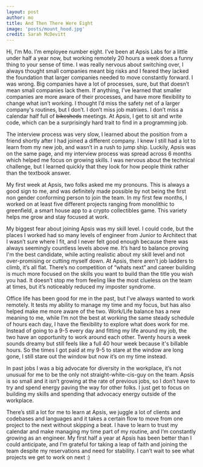 ```yaml
---
layout: post
author: mo
title: And Then There Were Eight
image: 'posts/mount_hood.jpg'
credit: Sarah McDevitt
---
```


Hi, I’m Mo. I’m employee number eight.  I’ve been at Apsis Labs for a little under half a year now, but working remotely 20 hours a week does a funny thing to your sense of time.  I was really nervous about switching over, I always thought small companies meant big risks and I feared they lacked the foundation that larger companies needed to move constantly forward.  I was wrong.  Big companies have a lot of processes, sure, but that doesn’t mean small companies lack them.  If anything, I’ve learned that smaller companies are more aware of their processes, and have more flexibility to change what isn’t working.  I thought I’d miss the safety net of a larger company's routines, but I don’t. I don’t miss job matrixes. I don’t miss a calendar half full of ~~bikesheds~~ meetings.  At Apsis, I get to sit and write code, which can be a surprisingly hard trait to find in a programming job.

The interview process was very slow, I learned about the position from a friend shortly after I had joined a different company. I knew I still had a lot to learn from my new job, and wasn’t in a rush to jump ship.  Luckily, Apsis was on the same page, and my interview process was spread across 6 months which helped me focus on growing skills.  I was nervous about the technical challenge, but I learned quickly that they look for how people think rather than the textbook answer.

My first week at Apsis, two folks asked me my pronouns.  This is always a good sign to me, and was definitely made possible by not being the first non gender conforming person to join the team.  In my first few months, I worked on at least five different projects ranging from monolithic to greenfield, a smart house app to a crypto collectibles game.  This variety helps me grow and stay focused at work.

My biggest fear about joining Apsis was my skill level. I could code, but the places I worked had so many levels of engineer from Junior to Architect that I wasn’t sure where I fit, and I never felt good enough because there was always seemingly countless levels above me.  It’s hard to balance proving I'm the best candidate, while acting realistic about my skill level and not over-promising or cutting myself down.  At Apsis, there aren’t job ladders to climb, it’s all flat.  There’s no competition of “whats next” and career building is much more focused on the skills you want to build than the title you wish you had.  It doesn’t stop me from feeling like the most clueless on the team at times, but it’s noticeably reduced my imposter syndrome.

Office life has been good for me in the past, but I’ve always wanted to work remotely.  It tests my ability to manage my time and my focus, but has also helped make me more aware of the two.  Work/Life balance has a new meaning to me, while I’m not the best at working the same steady schedule of hours each day, I have the flexibility to explore what does work for me. Instead of going to a 9-5 every day and fitting my life around my job, the two have an opportunity to work around each other.  Twenty hours a week sounds dreamy but still feels like a full 40 hour week because it's billable hours. So the times I got paid at my 9-5 to stare at the window are long gone, I still stare out the window but now it’s on my time instead.

In past jobs I was a big advocate for diversity in the workplace, it’s not unusual for me to be the only not straight-white-cis-guy on the team. Apsis is so small and it isn’t growing at the rate of previous jobs, so I don’t have to try and spend energy paving the way for other folks. I just get to focus on building my skills and spending that advocacy energy outside of the workplace.

There’s still a lot for me to learn at Apsis, we juggle a lot of clients and codebases and languages and it takes a certain flow to move from one project to the next without skipping a beat.  I have to learn to trust my calendar and make managing my time part of my routine, and I’m constantly growing as an engineer.  My first half a year at Apsis has been better than I could anticipate, and I’m grateful for taking a leap of faith and joining the team despite my reservations and need for stability.  I can’t wait to see what projects we get to work on next :)